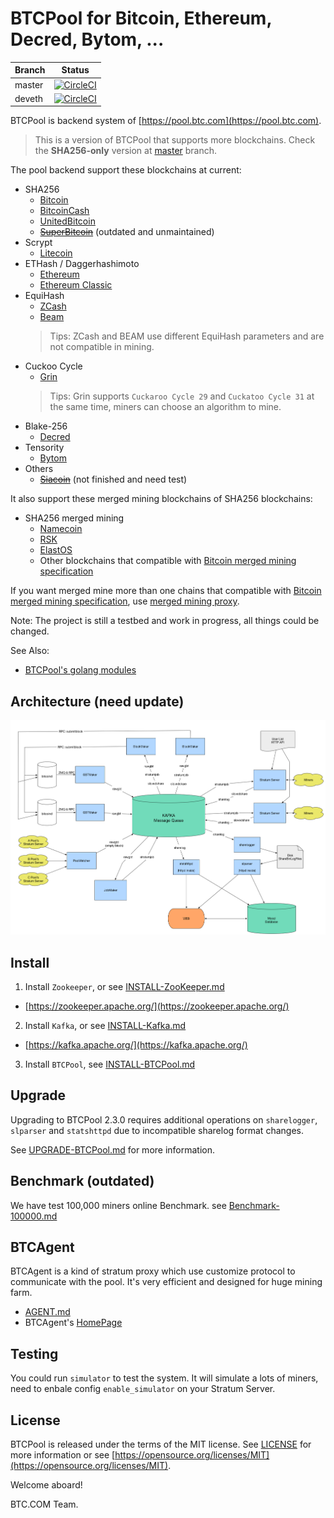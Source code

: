 BTCPool for Bitcoin, Ethereum, Decred, Bytom, ...
==================

|Branch|Status|
|------|------|
|master|[![CircleCI](https://circleci.com/gh/btccom/btcpool/tree/master.svg?style=shield)](https://circleci.com/gh/btccom/btcpool/tree/master)|
|deveth|[![CircleCI](https://circleci.com/gh/btccom/btcpool/tree/deveth.svg?style=shield)](https://circleci.com/gh/btccom/btcpool/tree/deveth)|

BTCPool is backend system of [https://pool.btc.com](https://pool.btc.com).

> This is a version of BTCPool that supports more blockchains. Check the **SHA256-only** version at [master](https://github.com/btccom/btcpool/tree/master) branch.

The pool backend support these blockchains at current:
* SHA256
   * [Bitcoin](https://bitcoin.org/)
   * [BitcoinCash](https://bitcoincash.org/)
   * [UnitedBitcoin](https://ub.com/)
   * ~~[SuperBitcoin](http://supersmartbitcoin.com/)~~ (outdated and unmaintained)
* Scrypt
   * [Litecoin](https://litecoin.org/)
* ETHash / Daggerhashimoto
   * [Ethereum](https://www.ethereum.org/)
   * [Ethereum Classic](https://ethereumclassic.org/)
* EquiHash
   * [ZCash](https://z.cash/)
   * [Beam](https://www.beam.mw/)
   > Tips: ZCash and BEAM use different EquiHash parameters and are not compatible in mining.
* Cuckoo Cycle
   * [Grin](https://grin-tech.org/)
   > Tips: Grin supports `Cuckaroo Cycle 29` and `Cuckatoo Cycle 31` at the same time, miners can choose an algorithm to mine.
* Blake-256
   * [Decred](https://www.decred.org/)
* Tensority
   * [Bytom](https://bytom.io/)
* Others
   * ~~[Siacoin](https://www.sia.tech/)~~ (not finished and need test)

It also support these merged mining blockchains of SHA256 blockchains:
* SHA256 merged mining
   * [Namecoin](https://www.namecoin.org/)
   * [RSK](https://www.rsk.co/)
   * [ElastOS](https://elastos.org/)
   * Other blockchains that compatible with [Bitcoin merged mining specification](https://en.bitcoin.it/wiki/Merged_mining_specification)
   
If you want merged mine more than one chains that compatible with [Bitcoin merged mining specification](https://en.bitcoin.it/wiki/Merged_mining_specification), use [merged mining proxy](https://github.com/btccom/btcpool-go-modules/tree/master/mergedMiningProxy).

Note: The project is still a testbed and work in progress, all things could be changed.

See Also:
* [BTCPool's golang modules](https://github.com/btccom/btcpool-go-modules)

## Architecture (need update)

![Architecture](docs/btcpool.png)

## Install

1. Install `Zookeeper`, or see [INSTALL-ZooKeeper.md](docs/INSTALL-ZooKeeper.md)
  * [https://zookeeper.apache.org/](https://zookeeper.apache.org/)
2. Install `Kafka`, or see [INSTALL-Kafka.md](docs/INSTALL-Kafka.md)
  * [https://kafka.apache.org/](https://kafka.apache.org/)
3. Install `BTCPool`, see [INSTALL-BTCPool.md](docs/INSTALL-BTCPool.md)

## Upgrade

Upgrading to BTCPool 2.3.0 requires additional operations on `sharelogger`, `slparser` and `statshttpd` due to incompatible sharelog format changes.

See [UPGRADE-BTCPool.md](docs/UPGRADE-BTCPool.md) for more information.

## Benchmark (outdated)

We have test 100,000 miners online Benchmark. see [Benchmark-100000.md](docs/Benchmark-100000.md)

## BTCAgent

BTCAgent is a kind of stratum proxy which use customize protocol to communicate with the pool. It's very efficient and designed for huge mining farm.

* [AGENT.md](docs/AGENT.md)
* BTCAgent's [HomePage](https://github.com/btccom/BTCAgent)

## Testing

You could run `simulator` to test the system. It will simulate a lots of miners, need to enbale config `enable_simulator` on your Stratum Server.

## License
BTCPool is released under the terms of the MIT license. See [LICENSE](LICENSE) for more information or see [https://opensource.org/licenses/MIT](https://opensource.org/licenses/MIT).


Welcome aboard!

BTC.COM Team.
